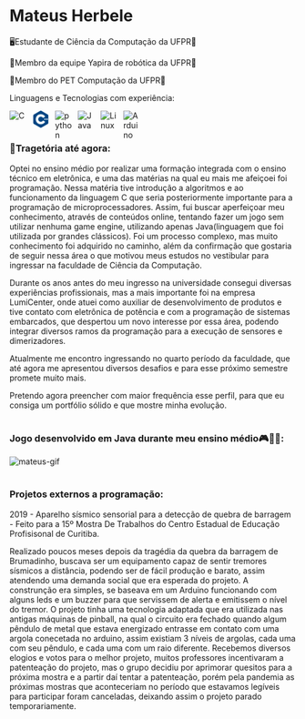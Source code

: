 # Mateus Herbele

🖥️Estudante de Ciência da Computação da UFPR📓

🐝Membro da equipe Yapira de robótica da UFPR🤖

💜Membro do PET Computação da UFPR💜

Linguagens e Tecnologias com experiência:


<img align="left" alt="C" width="30px" style="padding-right:10px;" src="https://cdn.jsdelivr.net/gh/devicons/devicon/icons/c/c-plain.svg" />
<img align="left" alt="C++" width="30px" style="padding-right:10px;" src="https://github.com/devicons/devicon/blob/master/icons/cplusplus/cplusplus-plain.svg" />
<img align="left" alt="python" width="30px" style="padding-right:10px;" src="https://cdn.jsdelivr.net/gh/devicons/devicon/icons/python/python-plain.svg" />
<img align="left" alt="Java" width="30px" style="padding-right:10px;" src="https://cdn.jsdelivr.net/gh/devicons/devicon/icons/java/java-plain.svg" />
<img align="left" alt="Linux" width="30px" style="padding-right:10px;" src="https://cdn.jsdelivr.net/gh/devicons/devicon/icons/linux/linux-original.svg" />
<img align="left" alt="Arduino" width="30px" style="padding-right:10px;" src="https://cdn.jsdelivr.net/gh/devicons/devicon/icons/arduino/arduino-original.svg" />


<br>

#


 <summary><h3>📍Tragetória até agora: </h3></summary>
   <p>Optei no ensino médio por realizar uma formação integrada com o ensino técnico em eletrônica, e uma das matérias na qual eu mais me afeiçoei foi programação. Nessa matéria tive introdução a algoritmos e ao funcionamento da linguagem C que seria posteriormente importante para a programação de microprocessadores. Assim, fui buscar aperfeiçoar meu conhecimento, através de conteúdos online, tentando fazer um jogo sem utilizar nenhuma game engine, utilizando apenas Java(linguagem que foi utilizada por grandes clássicos). Foi um processo complexo, mas muito conhecimento foi adquirido no caminho, além da confirmação que gostaria de seguir nessa área o que motivou meus estudos no vestibular para ingressar na faculdade de Ciência da Computação. 
 
 <p>Durante os anos antes do meu ingresso na universidade consegui diversas experiências profissionais, mas a mais importante foi na empresa LumiCenter, onde atuei como auxiliar de desenvolvimento de produtos e tive contato com eletrônica de potência e com a programação de sistemas embarcados, que despertou um novo interesse por essa área, podendo integrar diversos ramos da programação para a execução de sensores e dimerizadores. 
 <p>Atualmente me encontro ingressando no quarto período da faculdade, que até agora me apresentou diversos desafios e para esse próximo semestre promete muito mais.
 
 Pretendo agora preencher com maior frequência esse perfil, para que eu consiga um portfólio sólido e que mostre minha evolução.

#
<summary><h3>Jogo desenvolvido em Java durante meu ensino médio🎮🧟‍♂️:</h3></summary>


![mateus-gif](https://user-images.githubusercontent.com/73367371/193378168-b94dbe4d-2b4a-4b35-be2d-b6cfacf48923.gif)

#

<describe>
<summary><h3> Projetos externos a programação: </h3></sumary>
<p>2019 - Aparelho sísmico sensorial para a detecção de quebra de barragem - Feito para a 15º Mostra De Trabalhos do Centro Estadual de Educação Profisisonal de Curitiba. 
<p>Realizado poucos meses depois da tragédia da quebra da barragem de Brumadinho, buscava ser um equipamento capaz de sentir tremores sísmicos a distância, podendo ser de fácil produção e barato, assim atendendo uma demanda social que era esperada do projeto.
A construnção era simples, se baseava em um Arduino funcionando com alguns leds e um buzzer para que servissem de alerta e emitissem o nível do tremor. O projeto tinha uma tecnologia adaptada que era utilizada nas antigas máquinas de pinball, na qual o circuito era fechado quando algum pêndulo de metal que estava energizado entrasse em contato com uma argola conecetada no arduino, assim existiam 3 níveis de argolas, cada uma com seu pêndulo, e cada uma com um raio diferente.
Recebemos diversos elogios e votos para o melhor projeto, muitos professores incentivaram a patenteação do projeto, mas o grupo decidiu por aprimorar quesitos para a próxima mostra e a partir daí tentar a patenteação, porém pela pandemia as próximas mostras que aconteceriam no período que estavamos legíveis para participar foram canceladas, deixando assim o projeto parado temporariamente.
